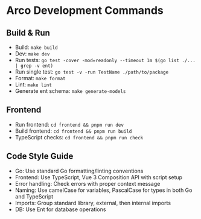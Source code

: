 # Arco Development Commands

## Build & Run
- Build: `make build`
- Dev: `make dev`
- Run tests: `go test -cover -mod=readonly --timeout 1m $(go list ./... | grep -v ent)`
- Run single test: `go test -v -run TestName ./path/to/package`
- Format: `make format`
- Lint: `make lint`
- Generate ent schema: `make generate-models`

## Frontend
- Run frontend: `cd frontend && pnpm run dev`
- Build frontend: `cd frontend && pnpm run build`
- TypeScript checks: `cd frontend && pnpm run check`

## Code Style Guide
- Go: Use standard Go formatting/linting conventions
- Frontend: Use TypeScript, Vue 3 Composition API with script setup
- Error handling: Check errors with proper context message
- Naming: Use camelCase for variables, PascalCase for types in both Go and TypeScript
- Imports: Group standard library, external, then internal imports
- DB: Use Ent for database operations